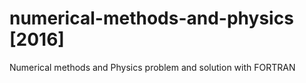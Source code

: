 # numerical-methods-and-physics [2016]
Numerical methods and Physics problem and solution with FORTRAN
